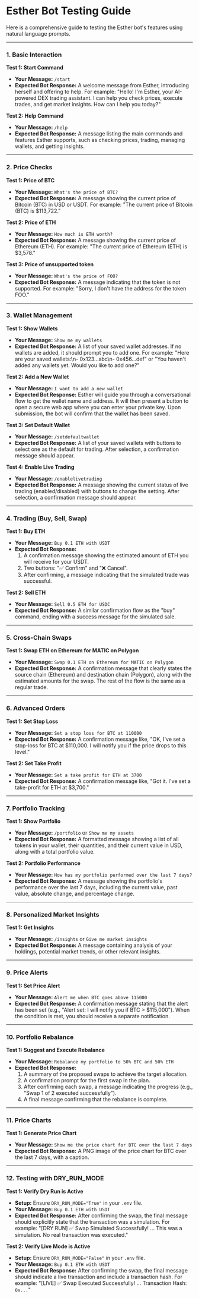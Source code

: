 # Esther Bot Testing Guide

Here is a comprehensive guide to testing the Esther bot's features using natural language prompts.

---

### 1. Basic Interaction

**Test 1: Start Command**
*   **Your Message:** `/start`
*   **Expected Bot Response:** A welcome message from Esther, introducing herself and offering to help. For example: "Hello! I'm Esther, your AI-powered DEX trading assistant. I can help you check prices, execute trades, and get market insights. How can I help you today?"

**Test 2: Help Command**
*   **Your Message:** `/help`
*   **Expected Bot Response:** A message listing the main commands and features Esther supports, such as checking prices, trading, managing wallets, and getting insights.

---

### 2. Price Checks

**Test 1: Price of BTC**
*   **Your Message:** `What's the price of BTC?`
*   **Expected Bot Response:** A message showing the current price of Bitcoin (BTC) in USD or USDT. For example: "The current price of Bitcoin (BTC) is $113,722."

**Test 2: Price of ETH**
*   **Your Message:** `How much is ETH worth?`
*   **Expected Bot Response:** A message showing the current price of Ethereum (ETH). For example: "The current price of Ethereum (ETH) is $3,578."

**Test 3: Price of unsupported token**
*   **Your Message:** `What's the price of FOO?`
*   **Expected Bot Response:** A message indicating that the token is not supported. For example: "Sorry, I don't have the address for the token FOO."

---

### 3. Wallet Management

**Test 1: Show Wallets**
*   **Your Message:** `Show me my wallets`
*   **Expected Bot Response:** A list of your saved wallet addresses. If no wallets are added, it should prompt you to add one. For example: "Here are your saved wallets:\n- 0x123...abc\n- 0x456...def" or "You haven't added any wallets yet. Would you like to add one?"

**Test 2: Add a New Wallet**
*   **Your Message:** `I want to add a new wallet`
*   **Expected Bot Response:** Esther will guide you through a conversational flow to get the wallet name and address. It will then present a button to open a secure web app where you can enter your private key. Upon submission, the bot will confirm that the wallet has been saved.

**Test 3: Set Default Wallet**
*   **Your Message:** `/setdefaultwallet`
*   **Expected Bot Response:** A list of your saved wallets with buttons to select one as the default for trading. After selection, a confirmation message should appear.

**Test 4: Enable Live Trading**
*   **Your Message:** `/enablelivetrading`
*   **Expected Bot Response:** A message showing the current status of live trading (enabled/disabled) with buttons to change the setting. After selection, a confirmation message should appear.

---

### 4. Trading (Buy, Sell, Swap)

**Test 1: Buy ETH**
*   **Your Message:** `Buy 0.1 ETH with USDT`
*   **Expected Bot Response:**
    1.  A confirmation message showing the estimated amount of ETH you will receive for your USDT.
    2.  Two buttons: "✅ Confirm" and "❌ Cancel".
    3.  After confirming, a message indicating that the simulated trade was successful.

**Test 2: Sell ETH**
*   **Your Message:** `Sell 0.5 ETH for USDC`
*   **Expected Bot Response:** A similar confirmation flow as the "buy" command, ending with a success message for the simulated sale.

---

### 5. Cross-Chain Swaps

**Test 1: Swap ETH on Ethereum for MATIC on Polygon**
*   **Your Message:** `Swap 0.1 ETH on Ethereum for MATIC on Polygon`
*   **Expected Bot Response:** A confirmation message that clearly states the source chain (Ethereum) and destination chain (Polygon), along with the estimated amounts for the swap. The rest of the flow is the same as a regular trade.

---

### 6. Advanced Orders

**Test 1: Set Stop Loss**
*   **Your Message:** `Set a stop loss for BTC at 110000`
*   **Expected Bot Response:** A confirmation message like, "OK, I've set a stop-loss for BTC at $110,000. I will notify you if the price drops to this level."

**Test 2: Set Take Profit**
*   **Your Message:** `Set a take profit for ETH at 3700`
*   **Expected Bot Response:** A confirmation message like, "Got it. I've set a take-profit for ETH at $3,700."

---

### 7. Portfolio Tracking

**Test 1: Show Portfolio**
*   **Your Message:** `/portfolio` or `Show me my assets`
*   **Expected Bot Response:** A formatted message showing a list of all tokens in your wallet, their quantities, and their current value in USD, along with a total portfolio value.

**Test 2: Portfolio Performance**
*   **Your Message:** `How has my portfolio performed over the last 7 days?`
*   **Expected Bot Response:** A message showing the portfolio's performance over the last 7 days, including the current value, past value, absolute change, and percentage change.

---

### 8. Personalized Market Insights

**Test 1: Get Insights**
*   **Your Message:** `/insights` or `Give me market insights`
*   **Expected Bot Response:** A message containing analysis of your holdings, potential market trends, or other relevant insights.

---

### 9. Price Alerts

**Test 1: Set Price Alert**
*   **Your Message:** `Alert me when BTC goes above 115000`
*   **Expected Bot Response:** A confirmation message stating that the alert has been set (e.g., "Alert set: I will notify you if BTC > $115,000"). When the condition is met, you should receive a separate notification.

---

### 10. Portfolio Rebalance

**Test 1: Suggest and Execute Rebalance**
*   **Your Message:** `Rebalance my portfolio to 50% BTC and 50% ETH`
*   **Expected Bot Response:**
    1.  A summary of the proposed swaps to achieve the target allocation.
    2.  A confirmation prompt for the first swap in the plan.
    3.  After confirming each swap, a message indicating the progress (e.g., "Swap 1 of 2 executed successfully").
    4.  A final message confirming that the rebalance is complete.

---

### 11. Price Charts

**Test 1: Generate Price Chart**
*   **Your Message:** `Show me the price chart for BTC over the last 7 days`
*   **Expected Bot Response:** A PNG image of the price chart for BTC over the last 7 days, with a caption.

---

### 12. Testing with DRY_RUN_MODE

**Test 1: Verify Dry Run is Active**
*   **Setup:** Ensure `DRY_RUN_MODE="True"` in your `.env` file.
*   **Your Message:** `Buy 0.1 ETH with USDT`
*   **Expected Bot Response:** After confirming the swap, the final message should explicitly state that the transaction was a simulation. For example: "[DRY RUN] ✅ Swap Simulated Successfully! ... This was a simulation. No real transaction was executed."

**Test 2: Verify Live Mode is Active**
*   **Setup:** Ensure `DRY_RUN_MODE="False"` in your `.env` file.
*   **Your Message:** `Buy 0.1 ETH with USDT`
*   **Expected Bot Response:** After confirming the swap, the final message should indicate a live transaction and include a transaction hash. For example: "[LIVE] ✅ Swap Executed Successfully! ... Transaction Hash: `0x...`"
